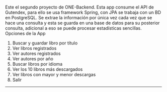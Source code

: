 Este el segundo proyecto de ONE-Backend. 
Esta app consume el API de Gutendex, para ello se usa framework Spring, con JPA se trabaja con un BD en PostgreSQL. 
Se extrae la información por única vez cada vez que se hace una consulta y esta se guarda en una base de datos para su posterior consulta, adicional a eso se puede procesar estadísticas sencillas.    
Opciones de la App
1.	Buscar y guardar libro por título
2.	Ver libros registrados
3.	Ver autores registrados
4.	Ver autores por año
5.	Buscar libros por idioma
6.	Ver los 10 libros más descargados
7.	Ver libros con mayor y menor descargas
0.	Salir
---------------------------

